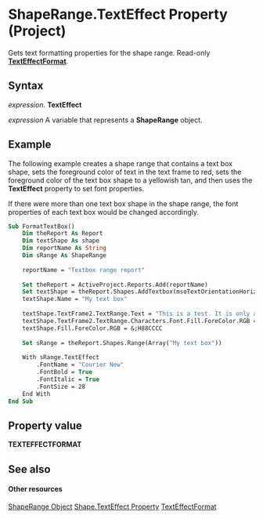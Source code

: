 
# ShapeRange.TextEffect Property (Project)
Gets text formatting properties for the shape range. Read-only  **[TextEffectFormat](http://msdn.microsoft.com/en-us/library/office/ff834714%28v=office.15%29)**.

## Syntax

 _expression_. **TextEffect**

 _expression_ A variable that represents a **ShapeRange** object.


## Example

The following example creates a shape range that contains a text box shape, sets the foreground color of text in the text frame to red, sets the foreground color of the text box shape to a yellowish tan, and then uses the  **TextEffect** property to set font properties.

If there were more than one text box shape in the shape range, the font properties of each text box would be changed accordingly.




```vb
Sub FormatTextBox()
    Dim theReport As Report
    Dim textShape As shape
    Dim reportName As String
    Dim sRange As ShapeRange
    
    reportName = "Textbox range report"
    
    Set theReport = ActiveProject.Reports.Add(reportName)
    Set textShape = theReport.Shapes.AddTextbox(msoTextOrientationHorizontal, 30, 50, 350, 80)
    textShape.Name = "My text box"
    
    textShape.TextFrame2.TextRange.Text = "This is a test. It is only a test. "
    textShape.TextFrame2.TextRange.Characters.Font.Fill.ForeColor.RGB = &;H2020CC
    textShape.Fill.ForeColor.RGB = &;H88CCCC
    
    Set sRange = theReport.Shapes.Range(Array("My text box"))
    
    With sRange.TextEffect
        .FontName = "Courier New"
        .FontBold = True
        .FontItalic = True
        .FontSize = 28
    End With
End Sub
```


## Property value

 **TEXTEFFECTFORMAT**


## See also


#### Other resources


[ShapeRange Object](315031aa-4b8c-424b-26e7-ce15897beb05.md)
[Shape.TextEffect Property](12fa0951-e3a5-807e-bebb-bff82650d200.md)
[TextEffectFormat](http://msdn.microsoft.com/en-us/library/office/ff834714%28v=office.15%29)